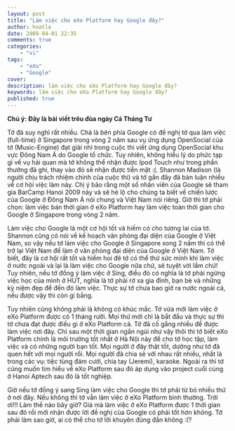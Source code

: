 ```yaml
---
layout: post
title: "Làm việc cho eXo Platform hay Google đây?"
author: hoatle
date: 2009-04-01 22:35
comments: true
categories:
    - "vi"
tags:
    - "eXo"
    - "Google"
cover:
description: làm việc cho eXo Platform hay Google đây?
keywords: làm việc cho eXo Platform hay Google đây?
published: true
---
```


**Chú ý: Đây là bài viết trêu đùa ngày Cá Tháng Tư**

Tớ đã suy nghĩ rất nhiều. Chả là bên phía Google có đề nghị tớ qua làm việc (full-time) ở Singapore
trong vòng 2 năm sau vụ ứng dụng OpenSocial của tớ (Music-Engine) đạt giải nhì trong cuộc thi viết
ứng dụng OpenSocial khu vực Đông Nam Á do Google tổ chức. Tuy nhiên, không hiểu lý do phức tạp gì
về vụ hải quan mà tớ không thể nhận được Ipod Touch như trong phần thưởng đã ghi, thay vào đó sẽ
nhận được tiền mặt :(. Shannon Madison (là người chịu trách nhiệm chính của cuộc thi) và tớ gần đây
đã bàn luận nhiều về cơ hội việc làm này. Chị ý bảo rằng một số nhân viên của Google sẽ tham gia
BarCamp Hanoi 2009 này và sẽ hé lộ cho chúng ta biết về chiến lược của Google ở Đông Nam Á nói chung
và Việt Nam nói riêng. Giờ thì tớ phải chọn: làm việc bán thời gian ở eXo Platform hay làm việc toàn
thời gian cho Google ở Singapore trong vòng 2 năm.

<!-- more -->

Làm việc cho Google là một cơ hội tốt và hiếm có cho tương lai của tớ. Shannon cũng có nói về kế
hoạch văn phòng đại diện của Google ở Việt Nam, so vậy nếu tớ làm việc cho Google ở Singapore xong
2 năm thì có thể trở lại Việt Nam để làm ở văn phòng đại diện của Google ở Việt Nam. Tớ biết, đây
là cơ hội rất tốt và hiếm hoi đê tớ có thể thử sức mình khi làm việc ở nước ngoài và lại là làm việc
cho Google nữa chứ, sẽ tuyệt vời lắm chứ! Tuy nhiên, nếu tớ đồng ý làm việc ở Sing, điều đó có nghĩa
là tớ phải ngừng việc học của mình ở HUT, nghĩa là tớ phải rờ xa gia đình, bạn bè và những kỷ niệm
đẹp để đến đó làm việc. Thực sự tớ chưa bao giờ ra nước ngoài cả, nếu được vậy thì còn gì bằng.

Tuy nhiên cũng không phải là không có khúc mắc. Tớ vừa mới làm việc ở eXo Platform được có 1 tháng
rưỡi. Mọi thứ mới chỉ là bắt đầu và thực sự thì tớ chưa đạt được điều gì ở eXo Platform cả. Tớ đã
cố gắng nhiều để được làm việc nơi đây. Chỉ sau một thời gian ngắn ngủi như vậy thôi thì tớ biết eXo
Platform chính là môi trường tốt nhất ở Hà Nội này để cho tớ học tập, làm việc và có những người bạn
tốt. Mọi người ở đây thật tốt, dường như tớ đã quen hết với mọi người rồi. Mọi người đã chia sẻ với
nhau rất nhiều, nhất là trong các vụ: tiệc tùng đám cưới, chia tay (Jeremi), karaoke. Ngoài ra thì
tớ cũng muốn tìm hiểu về eXo Platform sau đó áp dụng vào project cuối cùng ở Hanoi Aptech sau đó là
tốt nghiệp.

Giờ nếu tớ đồng ý sang Sing làm việc cho Google thì tớ phải từ bỏ nhiều thứ ở nơi đây. Nếu không thì
tớ vẫn làm việc ở eXo Platform bình thường. Trời ơi!!! Làm thế nào bây giờ? Giá mà làm việc ở eXo
Platform được 1 thời gian sau đó rồi mới nhận được lời đề nghị của Google có phải tốt hơn không. Tớ
phải làm sao giờ, ai có thể cho tớ lời khuyên đúng đắn không :(?
